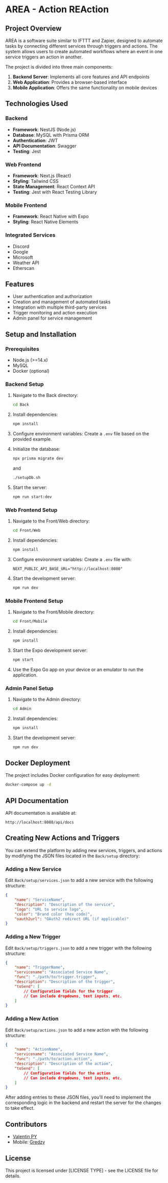 # AREA - Action REAction

## Project Overview

AREA  is a software suite similar to IFTTT and Zapier, designed to automate tasks by connecting different services through triggers and actions. The system allows users to create automated workflows where an event in one service triggers an action in another.

The project is divided into three main components:
1. **Backend Server**: Implements all core features and API endpoints
2. **Web Application**: Provides a browser-based interface
3. **Mobile Application**: Offers the same functionality on mobile devices

## Technologies Used

### Backend
- **Framework**: NestJS (Node.js)
- **Database**: MySQL with Prisma ORM
- **Authentication**: JWT
- **API Documentation**: Swagger
- **Testing**: Jest

### Web Frontend
- **Framework**: Next.js (React)
- **Styling**: Tailwind CSS
- **State Management**: React Context API
- **Testing**: Jest with React Testing Library

### Mobile Frontend
- **Framework**: React Native with Expo
- **Styling**: React Native Elements

### Integrated Services
- Discord
- Google
- Microsoft
- Weather API
- Etherscan

## Features

- User authentication and authorization
- Creation and management of automated tasks
- Integration with multiple third-party services
- Trigger monitoring and action execution
- Admin panel for service management

## Setup and Installation

### Prerequisites
- Node.js (>=14.x)
- MySQL
- Docker (optional)

### Backend Setup
1. Navigate to the Back directory:
   ```bash
   cd Back
   ```

2. Install dependencies:
   ```bash
   npm install
   ```

3. Configure environment variables:
   Create a `.env` file based on the provided example.

4. Initialize the database:
   ```bash
   npx prisma migrate dev
   ```
   and
   ```bash
   ./setupDb.sh
   ```

5. Start the server:
   ```bash
   npm run start:dev
   ```

### Web Frontend Setup
1. Navigate to the Front/Web directory:
   ```bash
   cd Front/Web
   ```

2. Install dependencies:
   ```bash
   npm install
   ```

3. Configure environment variables:
   Create a `.env` file with:
   ```
   NEXT_PUBLIC_API_BASE_URL="http://localhost:8080"
   ```

4. Start the development server:
   ```bash
   npm run dev
   ```

### Mobile Frontend Setup
1. Navigate to the Front/Mobile directory:
   ```bash
   cd Front/Mobile
   ```

2. Install dependencies:
   ```bash
   npm install
   ```

3. Start the Expo development server:
   ```bash
   npm start
   ```

4. Use the Expo Go app on your device or an emulator to run the application.

### Admin Panel Setup
1. Navigate to the Admin directory:
   ```bash
   cd Admin
   ```

2. Install dependencies:
   ```bash
   npm install
   ```

3. Start the development server:
   ```bash
   npm run dev
   ```

## Docker Deployment

The project includes Docker configuration for easy deployment:

```bash
docker-compose up -d
```

## API Documentation

API documentation is available at:
```
http://localhost:8080/api/docs
```

## Creating New Actions and Triggers

You can extend the platform by adding new services, triggers, and actions by modifying the JSON files located in the `Back/setup` directory:

### Adding a New Service
Edit `Back/setup/services.json` to add a new service with the following structure:
```json
{
    "name": "ServiceName",
    "description": "Description of the service",
    "logo": "URL to service logo",
    "color": "Brand color (hex code)",
    "oauth2url": "OAuth2 redirect URL (if applicable)"
}
```

### Adding a New Trigger
Edit `Back/setup/triggers.json` to add a new trigger with the following structure:
```json
{
    "name": "TriggerName",
    "servicename": "Associated Service Name",
    "func": "./path/to/trigger.trigger",
    "description": "Description of the trigger",
    "toSend": [
        // Configuration fields for the trigger
        // Can include dropdowns, text inputs, etc.
    ]
}
```

### Adding a New Action
Edit `Back/setup/actions.json` to add a new action with the following structure:
```json
{
    "name": "ActionName",
    "servicename": "Associated Service Name",
    "func": "./path/to/action.action",
    "description": "Description of the action",
    "toSend": [
        // Configuration fields for the action
        // Can include dropdowns, text inputs, etc.
    ]
}
```

After adding entries to these JSON files, you'll need to implement the corresponding logic in the backend and restart the server for the changes to take effect.

## Contributors

- [Valentin PY](https://github.com/ValentinPy1)
- Mobile: [Gredzy](https://github.com/gredzy)

## License

This project is licensed under [LICENSE TYPE] - see the LICENSE file for details. 